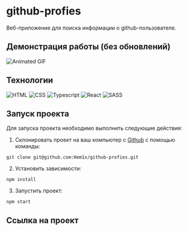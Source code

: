# github-profies

Веб-приложение для поиска информации о github-пользователе.

## Демонстрация работы (без обновлений)

![Animated GIF](./demo.gif)

## Технологии

![HTML](https://img.shields.io/badge/HTML-000?style=for-the-badge&logo=html5)
![CSS](https://img.shields.io/badge/CSS-000?style=for-the-badge&logo=CSS3&logoColor=1572B6)
![Typescript](https://img.shields.io/badge/Typescript-000?style=for-the-badge&logo=Typescript)
![React](https://img.shields.io/badge/React-000?style=for-the-badge&logo=react)
![SASS](https://img.shields.io/badge/SASS-000?style=for-the-badge&logo=SASS)

## Запуск проекта

Для запуска проекта необходимо выполнить следующие действия:

1. Склонировать проект на ваш компьютер с [Github](https://github.com/Hem1x/github-profies) с помощью команды:

```
git clone git@github.com:Hem1x/github-profies.git
```

2. Установить зависимости:

```
npm install
```

3. Запустить проект:

```
npm start
```

## Ссылка на проект
